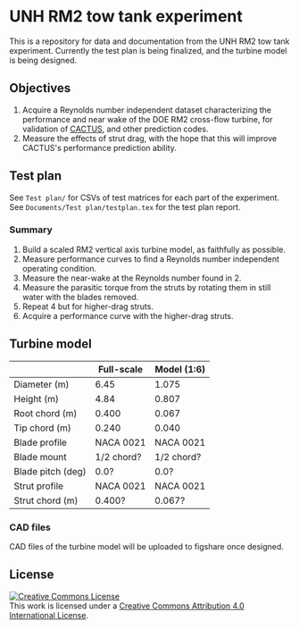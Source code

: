 UNH RM2 tow tank experiment
===========================

This is a repository for data and documentation from the UNH RM2 tow tank 
experiment. Currently the test plan is being finalized, and the turbine
model is being designed. 

## Objectives
  1. Acquire a Reynolds number independent dataset characterizing the 
  performance and near wake of the DOE RM2 cross-flow turbine, for validation of
  [CACTUS](http://energy.sandia.gov/?page_id=16734), and other prediction codes. 
  2. Measure the effects of strut drag, with the hope that this will improve
  CACTUS's performance prediction ability. 
  
## Test plan
See `Test plan/` for CSVs of test matrices for each part of the experiment. See
`Documents/Test plan/testplan.tex` for the test plan report. 

### Summary

  1. Build a scaled RM2 vertical axis turbine model, as faithfully as possible.
  2. Measure performance curves to find a Reynolds number independent operating
  condition. 
  3. Measure the near-wake at the Reynolds number found in 2. 
  4. Measure the parasitic torque from the struts by rotating them in still water
  with the blades removed.
  5. Repeat 4 but for higher-drag struts.
  5. Acquire a performance curve with the higher-drag struts.
  
## Turbine model

|              | Full-scale | Model (1:6) |
| -----------  | ---------- | ----------- |
| Diameter (m) | 6.45       |     1.075   |
| Height (m)   | 4.84       |     0.807   |
| Root chord (m) |  0.400   |     0.067   |
| Tip chord (m) |   0.240   |     0.040   |
| Blade profile | NACA 0021 |   NACA 0021 |
| Blade mount  | 1/2 chord? |  1/2 chord? |
| Blade pitch (deg) | 0.0?  |     0.0?    |
| Strut profile | NACA 0021 |   NACA 0021 |
| Strut chord (m) |  0.400? |    0.067?   |

### CAD files
CAD files of the turbine model will be uploaded to figshare once designed.

## License
<a rel="license" href="http://creativecommons.org/licenses/by/4.0/">
<img alt="Creative Commons License" style="border-width:0" src="http://i.creativecommons.org/l/by/4.0/88x31.png" />
</a><br />This work is licensed under a <a rel="license" href="http://creativecommons.org/licenses/by/4.0/">
Creative Commons Attribution 4.0 International License</a>.
